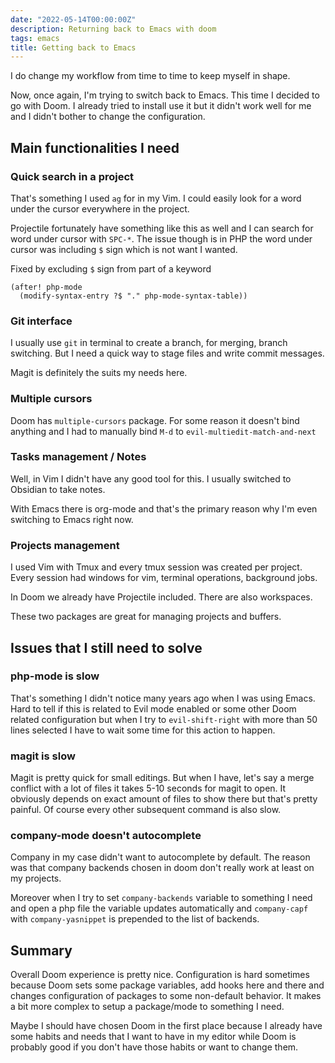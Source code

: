 ```yaml
---
date: "2022-05-14T00:00:00Z"
description: Returning back to Emacs with doom
tags: emacs
title: Getting back to Emacs
---
```


I do change my workflow from time to time to keep myself in shape.

Now, once again, I'm trying to switch back to Emacs. This time I decided to go with Doom. 
I already tried to install use it but it didn't work well for me and I didn't bother to change 
the configuration.

## Main functionalities I need

### Quick search in a project

That's something I used `ag` for in my Vim. I could easily look for a word under the cursor everywhere in the project.

Projectile fortunately have something like this as well and I can search for word under cursor with `SPC-*`.
The issue though is in PHP the word under cursor was including `$` sign which is not want I wanted. 

Fixed by excluding `$` sign from part of a keyword
```elisp
(after! php-mode
  (modify-syntax-entry ?$ "." php-mode-syntax-table))
```

### Git interface

I usually use `git` in terminal to create a branch, for merging, branch switching. 
But I need a quick way to stage files and write commit messages. 

Magit is definitely the suits my needs here.

### Multiple cursors

Doom has `multiple-cursors` package. For some reason it doesn't bind anything and I had to manually bind `M-d` to `evil-multiedit-match-and-next`

### Tasks management / Notes

Well, in Vim I didn't have any good tool for this. I usually switched to Obsidian to take notes.

With Emacs there is org-mode and that's the primary reason why I'm even switching to Emacs right now.

### Projects management

I used Vim with Tmux and every tmux session was created per project. Every session had windows for vim, terminal operations, background jobs. 

In Doom we already have Projectile included. There are also workspaces. 

These two packages are great for managing projects and buffers.

## Issues that I still need to solve

### php-mode is slow

That's something I didn't notice many years ago when I was using Emacs. 
Hard to tell if this is related to Evil mode enabled or some other Doom related configuration but when I try to 
`evil-shift-right` with more than 50 lines selected I have to wait some time for this action to happen. 

### magit is slow

Magit is pretty quick for small editings. But when I have, let's say a merge conflict with a lot of files it takes 
5-10 seconds for magit to open. It obviously depends on exact amount of files to show there but that's pretty painful. 
Of course every other subsequent command is also slow.

### company-mode doesn't autocomplete

Company in my case didn't want to autocomplete by default. The reason was that company backends chosen in doom don't really work at least on 
my projects.

Moreover when I try to set `company-backends` variable to something I need and open a php file the variable updates automatically 
and `company-capf` with `company-yasnippet` is prepended to the list of backends. 

## Summary

Overall Doom experience is pretty nice. Configuration is hard sometimes because Doom sets some package variables, add hooks here and there
and changes configuration of packages to some non-default behavior. 
It makes a bit more complex to setup a package/mode to something I need. 

Maybe I should have chosen Doom in the first place because I already have some habits and needs that I want to have in my editor
while Doom is probably good if you don't have those habits or want to change them. 
